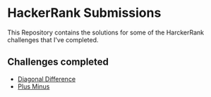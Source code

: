 # HackerRank Submissions

This Repository contains the solutions for some of the HarckerRank challenges that I've completed.

## Challenges completed
- [Diagonal Difference](https://www.hackerrank.com/challenges/diagonal-difference/problem)
- [Plus Minus](https://www.hackerrank.com/challenges/plus-minus/problem)
